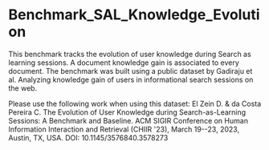 # Benchmark_SAL_Knowledge_Evolution
This benchmark tracks the evolution of user knowledge during Search as learning sessions. A document knowledge gain is associated to every document. The benchmark was built using a public dataset by Gadiraju et al. Analyzing knowledge gain of users in informational search sessions on the web.

Please use the following work when using this dataset:
El Zein D. & da Costa Pereira C. The Evolution of User Knowledge during Search-as-Learning Sessions: A Benchmark and Baseline. ACM SIGIR Conference on Human Information Interaction and Retrieval (CHIIR '23), March 19--23, 2023, Austin, TX, USA. DOI: 10.1145/3576840.3578273
